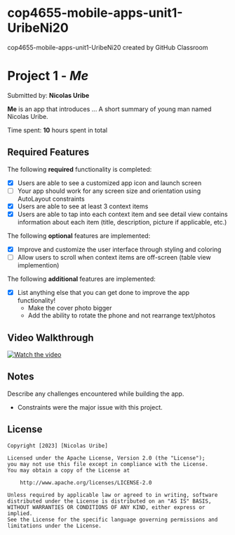 # cop4655-mobile-apps-unit1-UribeNi20
cop4655-mobile-apps-unit1-UribeNi20 created by GitHub Classroom
# Project 1 - *Me*

Submitted by: **Nicolas Uribe**

**Me** is an app that introduces ... A short summary of young man named Nicolas Uribe. 

Time spent: **10** hours spent in total

## Required Features

The following **required** functionality is completed:

- [X] Users are able to see a customized app icon and launch screen
- [ ] Your app should work for any screen size and orientation using AutoLayout constraints
- [X] Users are able to see at least 3 context items
- [X] Users are able to tap into each context item and see detail view contains information about each item (title, description, picture if applicable, etc.)
 
The following **optional** features are implemented:

- [X] Improve and customize the user interface through styling and coloring
- [ ] Allow users to scroll when context items are off-screen (table view implemention)

The following **additional** features are implemented:

- [X] List anything else that you can get done to improve the app functionality!
  	- Make the cover photo bigger
	- Add the ability to rotate the phone and not rearrange text/photos

## Video Walkthrough

[![Watch the video](https://i.imgur.com/0kb50h0.png)](https://youtu.be/Z1DqsGmzOSs?si=R1RbPq1MniScjJ5c)

## Notes

Describe any challenges encountered while building the app.
- Constraints were the major issue with this project.

## License

    Copyright [2023] [Nicolas Uribe]

    Licensed under the Apache License, Version 2.0 (the "License");
    you may not use this file except in compliance with the License.
    You may obtain a copy of the License at

        http://www.apache.org/licenses/LICENSE-2.0

    Unless required by applicable law or agreed to in writing, software
    distributed under the License is distributed on an "AS IS" BASIS,
    WITHOUT WARRANTIES OR CONDITIONS OF ANY KIND, either express or implied.
    See the License for the specific language governing permissions and
    limitations under the License.
